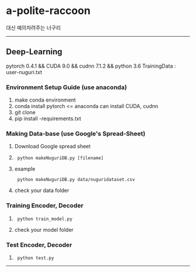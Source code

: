 # a-polite-raccoon
대신 예의차려주는 너구리
- - - 
## Deep-Learning
pytorch 0.4.1 && CUDA 9.0 && cudnn 7.1.2 && python 3.6
TrainingData : user-nuguri.txt

### Environment Setup Guide (use anaconda)
1. make conda environment
2. conda install pytorch  <= anaconda can install CUDA, cudnn
3. git clone
4. pip install -requirements.txt

### Making Data-base (use Google's Spread-Sheet)
1. Download Google spread sheet
2. <pre><code> python makeNuguriDB.py [filename] </code></pre>
3. example <pre><code> python makeNuguriDB.py data/nuguridataset.csv </code></pre>
4. check your data folder

### Training Encoder, Decoder
1. <pre><code> python train_model.py </code></pre>
2. check your model folder

### Test Encoder, Decoder
1. <pre><code> python test.py </code></pre>
- - -
